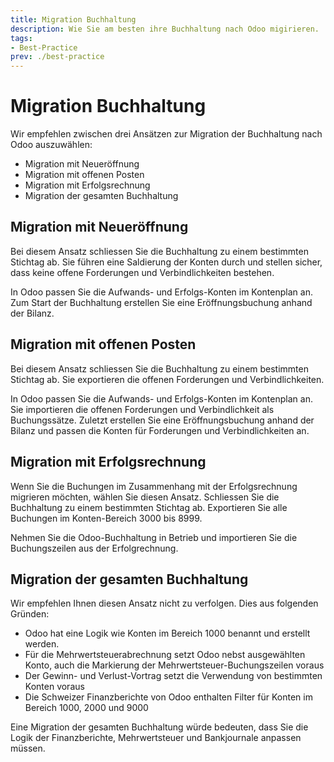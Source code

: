 ```yaml
---
title: Migration Buchhaltung
description: Wie Sie am besten ihre Buchhaltung nach Odoo migirieren.
tags:
- Best-Practice
prev: ./best-practice
---
```


# Migration Buchhaltung

Wir empfehlen zwischen drei Ansätzen zur Migration der Buchhaltung nach Odoo auszuwählen:

* Migration mit Neueröffnung
* Migration mit offenen Posten
* Migration mit Erfolgsrechnung
* Migration der gesamten Buchhaltung

## Migration mit Neueröffnung

Bei diesem Ansatz schliessen Sie die Buchhaltung zu einem bestimmten Stichtag ab. Sie führen eine Saldierung der Konten durch und stellen sicher, dass keine offene Forderungen und Verbindlichkeiten bestehen.

In Odoo passen Sie die Aufwands- und Erfolgs-Konten im Kontenplan an. Zum Start der Buchhaltung erstellen Sie eine Eröffnungsbuchung anhand der Bilanz.

## Migration mit offenen Posten

Bei diesem Ansatz schliessen Sie die Buchhaltung zu einem bestimmten Stichtag ab. Sie exportieren die offenen Forderungen und Verbindlichkeiten.

In Odoo passen Sie die Aufwands- und Erfolgs-Konten im Kontenplan an. Sie importieren die offenen Forderungen und Verbindlichkeit als Buchungssätze. Zuletzt erstellen Sie eine Eröffnungsbuchung anhand der Bilanz und passen die Konten für Forderungen und Verbindlichkeiten an.

## Migration mit Erfolgsrechnung

Wenn Sie die Buchungen im Zusammenhang mit der Erfolgsrechnung migrieren möchten, wählen Sie diesen Ansatz. Schliessen Sie die Buchhaltung zu einem bestimmten Stichtag ab. Exportieren Sie alle Buchungen im Konten-Bereich 3000 bis 8999.

Nehmen Sie die Odoo-Buchhaltung in Betrieb und importieren Sie die Buchungszeilen aus der Erfolgrechnung.

## Migration der gesamten Buchhaltung

Wir empfehlen Ihnen diesen Ansatz nicht zu verfolgen. Dies aus folgenden Gründen:

* Odoo hat eine Logik wie Konten im Bereich 1000 benannt und erstellt werden.
* Für die Mehrwertsteuerabrechnung setzt Odoo nebst ausgewählten Konto, auch die Markierung der Mehrwertsteuer-Buchungszeilen voraus
* Der Gewinn- und Verlust-Vortrag setzt die Verwendung von bestimmten Konten voraus
* Die Schweizer Finanzberichte von Odoo enthalten Filter für Konten im Bereich 1000, 2000 und 9000

Eine Migration der gesamten Buchhaltung würde bedeuten, dass Sie die Logik der Finanzberichte, Mehrwertsteuer und Bankjournale anpassen müssen.